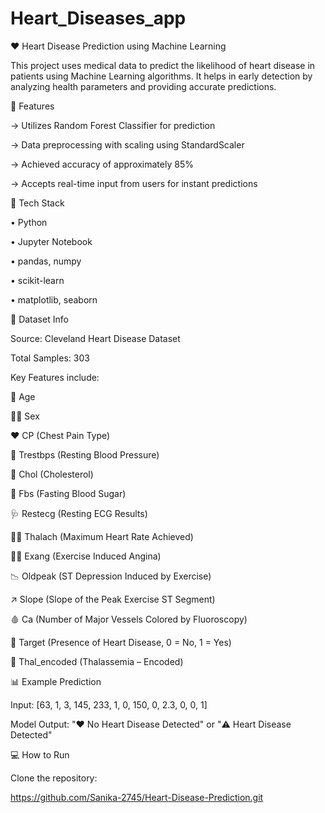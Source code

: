 # Heart_Diseases_app
❤️ Heart Disease Prediction using Machine Learning

This project uses medical data to predict the likelihood of heart disease in patients using Machine Learning algorithms. It helps in early detection by analyzing health parameters and providing accurate predictions.

🚀 Features

→ Utilizes Random Forest Classifier for prediction

→ Data preprocessing with scaling using StandardScaler

→ Achieved accuracy of approximately 85%

→ Accepts real-time input from users for instant predictions

🧠 Tech Stack

• Python

• Jupyter Notebook

• pandas, numpy

• scikit-learn

• matplotlib, seaborn

📁 Dataset Info

Source: Cleveland Heart Disease Dataset

Total Samples: 303

Key Features include:

🧓 Age

👨‍🦰 Sex

❤️ CP (Chest Pain Type)

💓 Trestbps (Resting Blood Pressure)

🧪 Chol (Cholesterol)

🍬 Fbs (Fasting Blood Sugar)

🩺 Restecg (Resting ECG Results)

🏃‍♂️ Thalach (Maximum Heart Rate Achieved)

🚶‍♂️ Exang (Exercise Induced Angina)

📉 Oldpeak (ST Depression Induced by Exercise)

↗️ Slope (Slope of the Peak Exercise ST Segment)

🩸 Ca (Number of Major Vessels Colored by Fluoroscopy)

🎯 Target (Presence of Heart Disease, 0 = No, 1 = Yes)

🔄 Thal_encoded (Thalassemia – Encoded)

📊 Example Prediction

Input:
[63, 1, 3, 145, 233, 1, 0, 150, 0, 2.3, 0, 0, 1]

Model Output:
"❤️ No Heart Disease Detected" or "⚠️ Heart Disease Detected"

💻 How to Run

Clone the repository:

 https://github.com/Sanika-2745/Heart-Disease-Prediction.git
